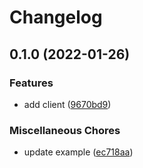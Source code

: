 # Changelog

## 0.1.0 (2022-01-26)


### Features

* add client ([9670bd9](https://www.github.com/brokeyourbike/western-union-api-client-php/commit/9670bd91b79e68fc3b321fa605938d9b6aee72cc))


### Miscellaneous Chores

* update example ([ec718aa](https://www.github.com/brokeyourbike/western-union-api-client-php/commit/ec718aae4ecca9ae4ef6d95f06c83c1770c9f72d))
